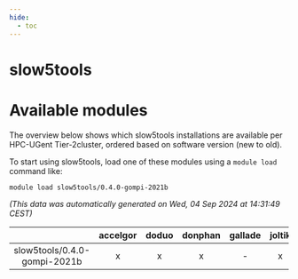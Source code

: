 ```yaml
---
hide:
  - toc
---
```


slow5tools
==========

# Available modules


The overview below shows which slow5tools installations are available per HPC-UGent Tier-2cluster, ordered based on software version (new to old).

To start using slow5tools, load one of these modules using a `module load` command like:

```shell
module load slow5tools/0.4.0-gompi-2021b
```

*(This data was automatically generated on Wed, 04 Sep 2024 at 14:31:49 CEST)*  

| |accelgor|doduo|donphan|gallade|joltik|shinx|skitty|
| :---: | :---: | :---: | :---: | :---: | :---: | :---: | :---: |
|slow5tools/0.4.0-gompi-2021b|x|x|x|-|x|-|x|
